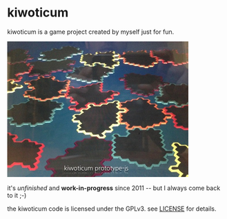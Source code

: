 # kiwoticum

kiwoticum is a game project created by myself just for fun.

![](./images/kiwoticum-prototype-js-shot0.jpg)

it's _unfinished_ and __work-in-progress__ since 2011 -- but I always come back to it ;-)

the kiwoticum code is licensed under the GPLv3. see [LICENSE](./LICENSE.txt) for details.

